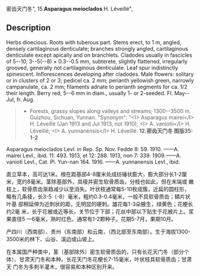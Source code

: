 密齿天门冬",
15.**Asparagus meioclados** H. Léveillé",

## Description
Herbs dioecious. Roots with tuberous part. Stems erect, to 1 m, angled, densely cartilaginous denticulate; branches strongly angled, cartilaginous denticulate except apically and on branchlets. Cladodes usually in fascicles of 5--10, 3--5(--8) × 0.3--0.5 mm, subterete, slightly flattened, irregularly grooved, generally not cartilaginous denticulate. Leaf spur indistinctly spinescent. Inflorescences developing after cladodes. Male flowers: solitary or in clusters of 2 or 3; pedicel ca. 2 mm; perianth yellowish green, narrowly campanulate, ca. 2 mm; filaments adnate to perianth segments for ca. 1/2 their length. Berry red, 5--6 mm in diam., usually 1- or 2-seeded. Fl. May--Jul, fr. Aug.

> * Forests, grassy slopes along valleys and streams; 1300--3500 m. Guizhou, Sichuan, Yunnan.
  "Synonym": "&lt;I&gt; Asparagus mairei&lt;/I&gt; H. Léveillé (Jan 1913 and Jul 1913, not 1910); &lt;I&gt; A. vaniotii&lt;/I&gt; H. Léveillé; &lt;I&gt; A. yunnanensis&lt;/I&gt; H. Léveillé.
**12.密齿天门冬 图版35: 1-2**

Asparagus meioclados Levl. in Rep. Sp. Nov. Fedde 8: 59. 1910. ——A. mairei Levl., ibid. 11: 493. 1913, et 12: 288. 1913, non 7: 339. 1909.——A. vanioti Levl., Cat. Pl. Yun-nan 164. 1916. ——A. yunnanensis Levl., ibid.

直立草本，高可达1米。根在距基部4-8厘米处成纺锤状膨大，膨大部分长1-2厘米，宽约8毫米。茎除基部外，具稜并密生软骨质齿，分枝也如此，但在末端或 嫩枝上，软骨质齿渐趋减少以至消失。叶状枝通常每5-10枚成簇，近扁的圆柱形， 略有几条稜，长3-5（-8）毫米，粗约0.3-0.4毫米，一般不具软骨质齿；鳞片状叶基 部稍延伸为近刺状的距，无明显的硬刺。雄花每1-3朵腋生，绿黄色；花梗长约2毫 米，长于花被或近等长，关节位于下部；花丝中部以下贴生于花被片上。浆果直径5 一6毫米，熟时红色，通常有1-2颗种子。花期5-7月，果期10月。

产四川（西南部）、贵州（东南部）和云南，（西北部至东南部）。生于海拔1300-3500米的林下、山谷、溪边或山坡上。

在本属国产种类中，茎（基部除外）密生软骨质齿的，只有长花天门冬（部分个 体）、甘肃天门冬和本种。长花天门冬花梗长7-15毫米，叶状枝具软骨质齿；甘肃天 门冬为多刺半灌木，很容易和本种区别开来。
